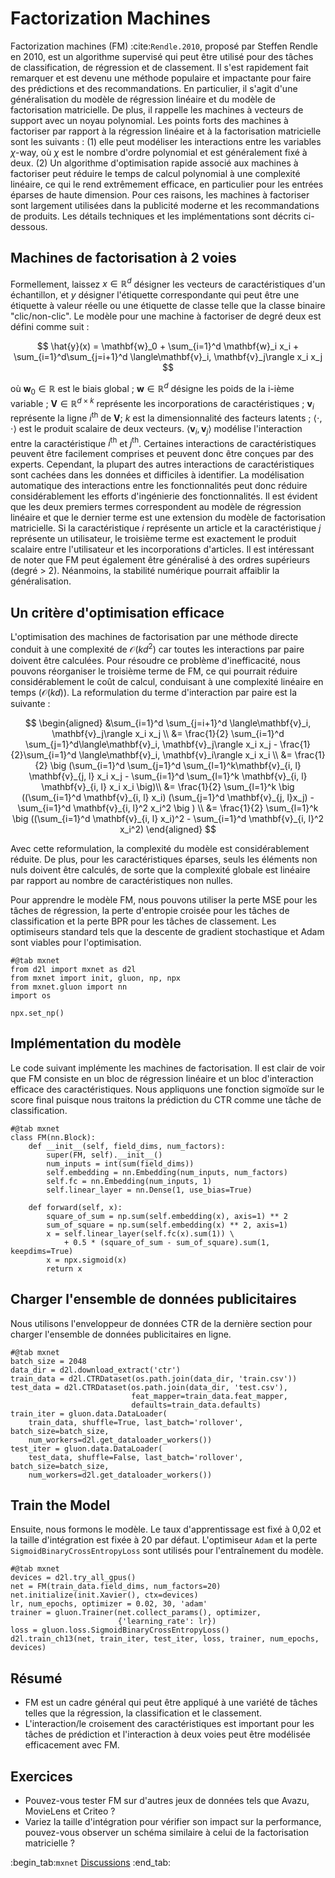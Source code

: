 # Factorization Machines

Factorization machines (FM) :cite:`Rendle.2010`, proposé par Steffen Rendle en 2010, est un algorithme supervisé qui peut être utilisé pour des tâches de classification, de régression et de classement. Il s'est rapidement fait remarquer et est devenu une méthode populaire et impactante pour faire des prédictions et des recommandations. En particulier, il s'agit d'une généralisation du modèle de régression linéaire et du modèle de factorisation matricielle. De plus, il rappelle les machines à vecteurs de support avec un noyau polynomial. Les points forts des machines à factoriser par rapport à la régression linéaire et à la factorisation matricielle sont les suivants : (1) elle peut modéliser les interactions entre les variables $\chi$-way, où $\chi$ est le nombre d'ordre polynomial et est généralement fixé à deux. (2) Un algorithme d'optimisation rapide associé aux machines à factoriser peut réduire le temps de calcul polynomial à une complexité linéaire, ce qui le rend extrêmement efficace, en particulier pour les entrées éparses de haute dimension.  Pour ces raisons, les machines à factoriser sont largement utilisées dans la publicité moderne et les recommandations de produits. Les détails techniques et les implémentations sont décrits ci-dessous.


## Machines de factorisation à 2 voies

Formellement, laissez $x \in \mathbb{R}^d$ désigner les vecteurs de caractéristiques d'un échantillon, et $y$ désigner l'étiquette correspondante qui peut être une étiquette à valeur réelle ou une étiquette de classe telle que la classe binaire "clic/non-clic". Le modèle pour une machine à factoriser de degré deux est défini comme suit :

$$
\hat{y}(x) = \mathbf{w}_0 + \sum_{i=1}^d \mathbf{w}_i x_i + \sum_{i=1}^d\sum_{j=i+1}^d \langle\mathbf{v}_i, \mathbf{v}_j\rangle x_i x_j
$$

où $\mathbf{w}_0 \in \mathbb{R}$ est le biais global ; $\mathbf{w} \in \mathbb{R}^d$ désigne les poids de la i-ième variable ; $\mathbf{V} \in \mathbb{R}^{d\times k}$ représente les incorporations de caractéristiques ; $\mathbf{v}_i$ représente la ligne $i^\mathrm{th}$ de $\mathbf{V}$; $k$ est la dimensionnalité des facteurs latents ; $\langle\cdot, \cdot \rangle$ est le produit scalaire de deux vecteurs. $\langle \mathbf{v}_i, \mathbf{v}_j \rangle$ modélise l'interaction entre la caractéristique $i^\mathrm{th}$ et $j^\mathrm{th}$. Certaines interactions de caractéristiques peuvent être facilement comprises et peuvent donc être conçues par des experts. Cependant, la plupart des autres interactions de caractéristiques sont cachées dans les données et difficiles à identifier. La modélisation automatique des interactions entre les fonctionnalités peut donc réduire considérablement les efforts d'ingénierie des fonctionnalités. Il est évident que les deux premiers termes correspondent au modèle de régression linéaire et que le dernier terme est une extension du modèle de factorisation matricielle. Si la caractéristique $i$ représente un article et la caractéristique $j$ représente un utilisateur, le troisième terme est exactement le produit scalaire entre l'utilisateur et les incorporations d'articles. Il est intéressant de noter que FM peut également être généralisé à des ordres supérieurs (degré &gt; 2). Néanmoins, la stabilité numérique pourrait affaiblir la généralisation.


## Un critère d'optimisation efficace

L'optimisation des machines de factorisation par une méthode directe conduit à une complexité de $\mathcal{O}(kd^2)$ car toutes les interactions par paire doivent être calculées. Pour résoudre ce problème d'inefficacité, nous pouvons réorganiser le troisième terme de FM, ce qui pourrait réduire considérablement le coût de calcul, conduisant à une complexité linéaire en temps ($\mathcal{O}(kd)$).  La reformulation du terme d'interaction par paire est la suivante :

$$
\begin{aligned}
&\sum_{i=1}^d \sum_{j=i+1}^d \langle\mathbf{v}_i, \mathbf{v}_j\rangle x_i x_j \\
 &= \frac{1}{2} \sum_{i=1}^d \sum_{j=1}^d\langle\mathbf{v}_i, \mathbf{v}_j\rangle x_i x_j - \frac{1}{2}\sum_{i=1}^d \langle\mathbf{v}_i, \mathbf{v}_i\rangle x_i x_i \\
 &= \frac{1}{2} \big (\sum_{i=1}^d \sum_{j=1}^d \sum_{l=1}^k\mathbf{v}_{i, l} \mathbf{v}_{j, l} x_i x_j - \sum_{i=1}^d \sum_{l=1}^k \mathbf{v}_{i, l} \mathbf{v}_{i, l} x_i x_i \big)\\
 &=  \frac{1}{2} \sum_{l=1}^k \big ((\sum_{i=1}^d \mathbf{v}_{i, l} x_i) (\sum_{j=1}^d \mathbf{v}_{j, l}x_j) - \sum_{i=1}^d \mathbf{v}_{i, l}^2 x_i^2 \big ) \\
 &= \frac{1}{2} \sum_{l=1}^k \big ((\sum_{i=1}^d \mathbf{v}_{i, l} x_i)^2 - \sum_{i=1}^d \mathbf{v}_{i, l}^2 x_i^2)
 \end{aligned}
$$

Avec cette reformulation, la complexité du modèle est considérablement réduite. De plus, pour les caractéristiques éparses, seuls les éléments non nuls doivent être calculés, de sorte que la complexité globale est linéaire par rapport au nombre de caractéristiques non nulles.

Pour apprendre le modèle FM, nous pouvons utiliser la perte MSE pour les tâches de régression, la perte d'entropie croisée pour les tâches de classification et la perte BPR pour les tâches de classement. Les optimiseurs standard tels que la descente de gradient stochastique et Adam sont viables pour l'optimisation.

```{.python .input  n=2}
#@tab mxnet
from d2l import mxnet as d2l
from mxnet import init, gluon, np, npx
from mxnet.gluon import nn
import os

npx.set_np()
```

## Implémentation du modèle
Le code suivant implémente les machines de factorisation. Il est clair de voir que FM consiste en un bloc de régression linéaire et un bloc d'interaction efficace des caractéristiques. Nous appliquons une fonction sigmoïde sur le score final puisque nous traitons la prédiction du CTR comme une tâche de classification.

```{.python .input  n=2}
#@tab mxnet
class FM(nn.Block):
    def __init__(self, field_dims, num_factors):
        super(FM, self).__init__()
        num_inputs = int(sum(field_dims))
        self.embedding = nn.Embedding(num_inputs, num_factors)
        self.fc = nn.Embedding(num_inputs, 1)
        self.linear_layer = nn.Dense(1, use_bias=True)

    def forward(self, x):
        square_of_sum = np.sum(self.embedding(x), axis=1) ** 2
        sum_of_square = np.sum(self.embedding(x) ** 2, axis=1)
        x = self.linear_layer(self.fc(x).sum(1)) \
            + 0.5 * (square_of_sum - sum_of_square).sum(1, keepdims=True)
        x = npx.sigmoid(x)
        return x
```

## Charger l'ensemble de données publicitaires
Nous utilisons l'enveloppeur de données CTR de la dernière section pour charger l'ensemble de données publicitaires en ligne.

```{.python .input  n=3}
#@tab mxnet
batch_size = 2048
data_dir = d2l.download_extract('ctr')
train_data = d2l.CTRDataset(os.path.join(data_dir, 'train.csv'))
test_data = d2l.CTRDataset(os.path.join(data_dir, 'test.csv'),
                           feat_mapper=train_data.feat_mapper,
                           defaults=train_data.defaults)
train_iter = gluon.data.DataLoader(
    train_data, shuffle=True, last_batch='rollover', batch_size=batch_size,
    num_workers=d2l.get_dataloader_workers())
test_iter = gluon.data.DataLoader(
    test_data, shuffle=False, last_batch='rollover', batch_size=batch_size,
    num_workers=d2l.get_dataloader_workers())
```

## Train the Model
Ensuite, nous formons le modèle. Le taux d'apprentissage est fixé à 0,02 et la taille d'intégration est fixée à 20 par défaut. L'optimiseur `Adam` et la perte `SigmoidBinaryCrossEntropyLoss` sont utilisés pour l'entraînement du modèle.

```{.python .input  n=5}
#@tab mxnet
devices = d2l.try_all_gpus()
net = FM(train_data.field_dims, num_factors=20)
net.initialize(init.Xavier(), ctx=devices)
lr, num_epochs, optimizer = 0.02, 30, 'adam'
trainer = gluon.Trainer(net.collect_params(), optimizer,
                        {'learning_rate': lr})
loss = gluon.loss.SigmoidBinaryCrossEntropyLoss()
d2l.train_ch13(net, train_iter, test_iter, loss, trainer, num_epochs, devices)
```

## Résumé

* FM est un cadre général qui peut être appliqué à une variété de tâches telles que la régression, la classification et le classement.
* L'interaction/le croisement des caractéristiques est important pour les tâches de prédiction et l'interaction à deux voies peut être modélisée efficacement avec FM.

## Exercices

* Pouvez-vous tester FM sur d'autres jeux de données tels que Avazu, MovieLens et Criteo ?
* Variez la taille d'intégration pour vérifier son impact sur la performance, pouvez-vous observer un schéma similaire à celui de la factorisation matricielle ?

:begin_tab:`mxnet`
[Discussions](https://discuss.d2l.ai/t/406)
:end_tab:
